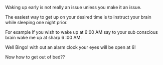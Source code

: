 Waking up early is not really an issue unless you make it an issue.

The easiest way to get up on your desired time is to instruct your brain while sleeping one night prior.

For example If you wish to wake up at 6:00 AM say to your sub conscious brain wake me up at sharp 6 :00 AM.

Well Bingo! with out an alarm clock your eyes will be open at 6!

Now how to get out of bed??


